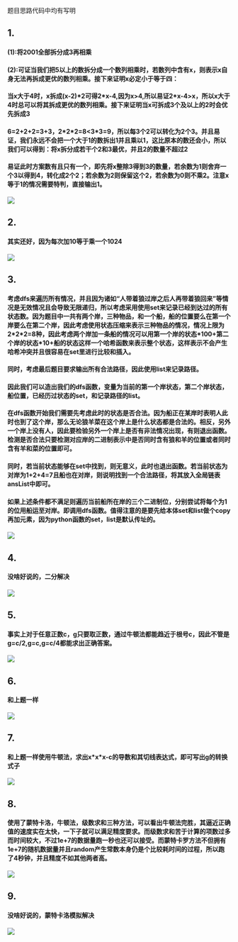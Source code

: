 题目思路代码中均有写明

## 1.

#### (1):将2001全部拆分成3再相乘

#### (2):可证当我们把5以上的数拆分成一个数列相乘时，若数列中含有x，则表示x自身无法再拆成更优的数列相乘。接下来证明x必定小于等于四：

#### 当x大于4时，x拆成(x-2)\*2可得2\*x-4,因为x>4,所以易证2\*x-4>x，所以x大于4时总可以将其拆成更优的数列相乘。接下来证明当x可拆成3个及以上的2时会优先拆成3

#### 6=2+2+2=3+3，2\*2\*2=8<3\*3=9，所以每3个2可以转化为2个3。并且易证，我们永远不会把一个大于1的数拆出1并且乘以1，这比原本的数还会小，所以我们可以得到：将x拆分成若干个2和3最优，并且2的数量不超过2

#### 易证此时方案数有且只有一个，即先将x整除3得到3的数量，若余数为1则舍弃一个3以得到4，转化成2个2；若余数为2则保留这个2，若余数为0则不乘2。注意x等于1的情况需要特判，直接输出1。

![](pic/1.png)

## 2.

#### 其实还好，因为每次加10等于乘一个1024

![](pic/2.png)

## 3.

#### 考虑dfs来遍历所有情况，并且因为诸如“人带着狼过岸之后人再带着狼回来”等情况是无效情况且会导致无限递归，所以考虑采用使用set来记录已经到达过的所有状态数。因为题目中一共有两个岸，三种物品，和一个船，船的位置要么在第一个岸要么在第二个岸，因此考虑使用状态压缩来表示三种物品的情况，情况上限为2\*2\*2=8种，因此考虑两个岸加一条船的情况可以用第一个岸的状态\*100+第二个岸的状态\*10+船的状态这样一个哈希函数来表示整个状态，这样表示不会产生哈希冲突并且很容易在set里进行比较和插入。

#### 同时，考虑最后题目要求输出所有合法路径，因此使用list来记录路径。

#### 因此我们可以造出我们的dfs函数，变量为当前的第一个岸状态，第二个岸状态，船位置，已经历过状态的set，和记录路径的list。

#### 在dfs函数开始我们需要先考虑此时的状态是否合法。因为船正在某岸时表明人此时也到了这个岸，那么无论狼羊菜在这个岸上是什么状态都是合法的。相反，另外一个岸上没有人，因此要检验另外一个岸上是否有非法情况出现，有则退出函数。检测是否合法只要检测对应岸的二进制表示中是否同时含有狼和羊的位置或者同时含有羊和菜的位置即可。

#### 同时，若当前状态能够在set中找到，则无意义，此时也退出函数。若当前状态为对岸为1+2+4=7且船也在对岸，则说明找到一个合法路径，将其放入全局链表 ansList中即可。

#### 如果上述条件都不满足则遍历当前船所在岸的三个二进制位，分别尝试将每个为1的位用船运至对岸。即调用dfs函数。值得注意的是要先给本体set和list做个copy再加元素，因为python函数的set，list是默认传址的。

#### ![](pic/3.png)

## 4.

#### 没啥好说的，二分解决

#### ![](pic/4.png)

## 5.

#### 事实上对于任意正数c，g只要取正数，通过牛顿法都能趋近于根号c，因此不管是g=c/2,g=c,g=c/4都能求出正确答案。

![](pic/5.png)

## 6.

#### 和上题一样

![](pic/6.png)

## 7.

#### 和上题一样使用牛顿法，求出x\*x\*x-c的导数和其切线表达式，即可写出g的转换式子

![](pic/7.png)

## 8.

#### 使用了蒙特卡洛，牛顿法，级数求和三种方法，可以看出牛顿法完胜，其逼近正确值的速度实在太快，一下子就可以满足精度要求。而级数求和苦于计算的项数过多而时间较大，不过1e+7的数据量跑一秒也还可以接受。而蒙特卡罗方法不但拥有1e+7的随机数据量并且random产生常数本身仍是个比较耗时间的过程，所以跑了4秒钟，并且精度不如其他两者高。

![](pic/8.png)

## 9.

#### 没啥好说的，蒙特卡洛模拟解决

![](pic/9.png)